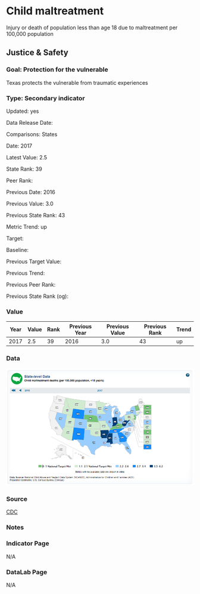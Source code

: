 # Child maltreatment

Injury or death of population less than age 18 due to maltreatment per 100,000 population

## Justice & Safety

### Goal: Protection for the vulnerable

Texas protects the vulnerable from traumatic experiences

### Type: Secondary indicator

Updated: yes

Data Release Date: 


Comparisons: States

Date: 2017

Latest Value: 2.5 

State Rank: 39

Peer Rank: 

Previous Date: 2016

Previous Value: 3.0

Previous State Rank: 43

Metric Trend: up

Target: 

Baseline: 

Previous Target Value: 

Previous Trend: 

Previous Peer Rank: 

Previous State Rank (og): 

### Value

| Year        |  Value      | Rank        | Previous Year | Previous Value | Previous Rank | Trend | 
| ----------- | ----------- | ----------- | ----------- | ----------- | ----------- | -----------|
|    2017     | 2.5         |  39         |    2016     |    3.0      | 43         |   up       | 

### Data

![map](./map_mal.PNG)

### Source

[CDC](https://www.healthypeople.gov/2020/data/map/4775?year=2017)

### Notes

### Indicator Page

N/A

### DataLab Page

N/A